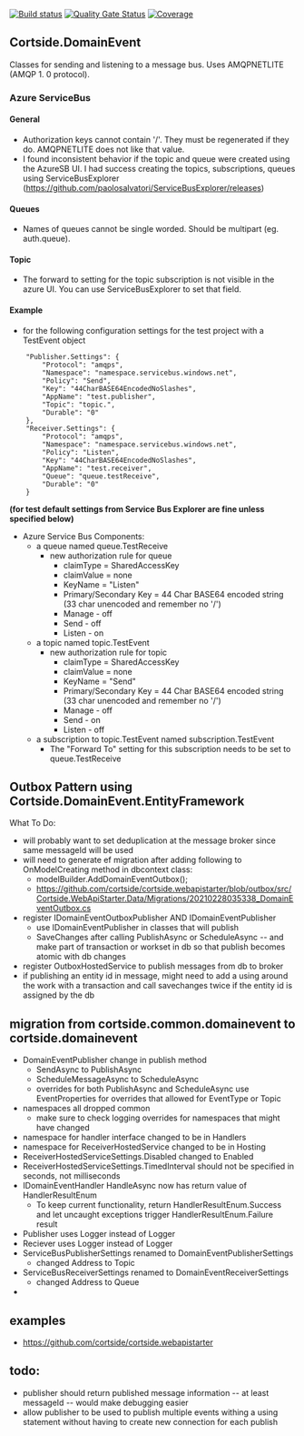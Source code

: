 [![Build status](https://ci.appveyor.com/api/projects/status/43l1ckgn806lqxjx?svg=true)](https://ci.appveyor.com/project/cortside/cortside-domainevent)
[![Quality Gate Status](https://sonarcloud.io/api/project_badges/measure?project=cortside_cortside.common&metric=alert_status)](https://sonarcloud.io/dashboard?id=cortside_cortside.domainevent)
[![Coverage](https://sonarcloud.io/api/project_badges/measure?project=cortside_cortside.domainevent&metric=coverage)](https://sonarcloud.io/dashboard?id=cortside_cortside.domainevent)

## Cortside.DomainEvent
Classes for sending and listening to a message bus. Uses AMQPNETLITE (AMQP 1. 0 protocol).
### Azure ServiceBus
#### General
- Authorization keys cannot contain '/'. They must be regenerated if they do. AMQPNETLITE does not like that value.
- I found inconsistent behavior if the topic and queue were created using the AzureSB UI.  I had success creating the topics, subscriptions, queues using ServiceBusExplorer (https://github.com/paolosalvatori/ServiceBusExplorer/releases)
#### Queues
- Names of queues cannot be single worded. Should be multipart (eg. auth.queue).
#### Topic
- The forward to setting for the topic subscription is not visible in the azure UI.  You can use ServiceBusExplorer to set that field.
#### Example
- for the following configuration settings for the test project with a TestEvent object
```
    "Publisher.Settings": {
        "Protocol": "amqps",
        "Namespace": "namespace.servicebus.windows.net",
        "Policy": "Send",
        "Key": "44CharBASE64EncodedNoSlashes",
        "AppName": "test.publisher",
        "Topic": "topic.",
        "Durable": "0"
    },
    "Receiver.Settings": {
        "Protocol": "amqps",
        "Namespace": "namespace.servicebus.windows.net",
        "Policy": "Listen",
        "Key": "44CharBASE64EncodedNoSlashes",
        "AppName": "test.receiver",
        "Queue": "queue.testReceive",
        "Durable": "0"
    }
```
**__(for test default settings from Service Bus Explorer are fine unless specified below)__**
- Azure Service Bus Components:
  - a queue named queue.TestReceive
    - new authorization rule for queue
      - claimType = SharedAccessKey
      - claimValue = none
      - KeyName = "Listen"
      - Primary/Secondary Key = 44 Char BASE64 encoded string (33 char unencoded and remember no '/')
      - Manage - off
      - Send - off
      - Listen - on
  - a topic named topic.TestEvent
    - new authorization rule for topic
      - claimType = SharedAccessKey
      - claimValue = none
      - KeyName = "Send"
      - Primary/Secondary Key = 44 Char BASE64 encoded string (33 char unencoded and remember no '/')
      - Manage - off
      - Send - on
      - Listen - off
  - a subscription to topic.TestEvent named subscription.TestEvent
    - The "Forward To" setting for this subscription needs to be set to queue.TestReceive


## Outbox Pattern using Cortside.DomainEvent.EntityFramework

What To Do:
* will probably want to set deduplication at the message broker since same messageId will be used
* will need to generate ef migration after adding following to OnModelCreating method in dbcontext class:
  * modelBuilder.AddDomainEventOutbox();
  * https://github.com/cortside/cortside.webapistarter/blob/outbox/src/Cortside.WebApiStarter.Data/Migrations/20210228035338_DomainEventOutbox.cs
* register IDomainEventOutboxPublisher AND IDomainEventPublisher
  * use IDomainEventPublisher in classes that will publish
  * SaveChanges after calling PublishAsync or ScheduleAsync -- and make part of transaction or workset in db so that publish becomes atomic with db changes
* register OutboxHostedService to publish messages from db to broker
* if publishing an entity id in message, might need to add a using around the work with a transaction and call savechanges twice if the entity id is assigned by the db

## migration from cortside.common.domainevent to cortside.domainevent
* DomainEventPublisher change in publish method
  * SendAsync to PublishAsync
  * ScheduleMessageAsync to ScheduleAsync
  * overrides for both PublishAsync and ScheduleAsync use EventProperties for overrides that allowed for EventType or Topic 
* namespaces all dropped common
  * make sure to check logging overrides for namespaces that might have changed
* namespace for handler interface changed to be in Handlers
* namespace for ReceiverHostedService changed to be in Hosting
* ReceiverHostedServiceSettings.Disabled changed to Enabled
* ReceiverHostedServiceSettings.TimedInterval should not be specified in seconds, not milliseconds
* IDomainEventHandler HandleAsync now has return value of HandlerResultEnum
  * To keep current functionality, return HandlerResultEnum.Success and let uncaught exceptions trigger HandlerResultEnum.Failure result
* Publisher uses Logger<DomainEventPublisher> instead of Logger<DomainEventComms>
* Reciever uses Logger<DomainEventReceiver> instead of Logger<DomainEventComms> 
* ServiceBusPublisherSettings renamed to DomainEventPublisherSettings
  * changed Address to Topic
* ServiceBusReceiverSettings renamed to DomainEventReceiverSettings
  * changed Address to Queue
*  

## examples
* https://github.com/cortside/cortside.webapistarter

## todo:
* publisher should return published message information -- at least messageId -- would make debugging easier
* allow publisher to be used to publish multiple events withing a using statement without having to create new connection for each publish 
 